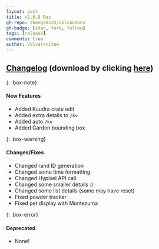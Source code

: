 ```yaml
---
layout: post
title: v2.8.8 Rez
gh-repo: zhenga8533/VolcAddons
gh-badge: [star, fork, follow]
tags: [release]
comments: true
author: Volcaronitee
---
```


## [Changelog](https://github.com/zhenga8533/VolcAddons/releases/tag/v2.8.8) (download by clicking [here](https://github.com/zhenga8533/VolcAddons/releases/download/v2.8.8/VolcAddons.zip))

{: .box-note}
#### New Features
- Added Kuudra crate edit
- Added extra details to `/kv`
- Added auto `/kv`
- Added Garden bounding box

{: .box-warning}
#### Changes/Fixes
- Changed rand ID generation
- Changed some time formatting
- Changed Hypixel API call
- Changed some smaller details :)
- Changed some list details (some may have reset)
- Fixed powder tracker
- Fixed pet display with Montezuma

{: .box-error}
#### Deprecated
- None!
